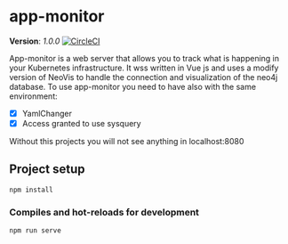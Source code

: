 # app-monitor
**Version**: *1.0.0*
[![CircleCI](https://img.shields.io/badge/version-1.0.0-blue)](https://circleci.com/gh/neo4j-contrib/neovis.js/tree/master)

App-monitor is a web server that allows you to track what is happening  in your Kubernetes infrastructure. It wss written in Vue js and uses a modify version of NeoVis to handle the connection and visualization of the neo4j database.
To use app-monitor you need to have also with the same environment:

- [x] YamlChanger
- [x] Access granted to use sysquery

Without this projects you will not see anything in localhost:8080


## Project setup
```
npm install
```

### Compiles and hot-reloads for development
```
npm run serve
```
